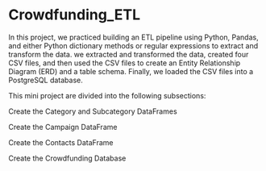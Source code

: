 # Crowdfunding_ETL

In this project, we practiced building an ETL pipeline using Python, Pandas, and either Python dictionary methods or regular expressions to extract and transform the data. we extracted and transformed the data, created four CSV files, and then used the CSV files to create an Entity Relationship Diagram (ERD) and a table schema. Finally, we loaded the CSV files into a PostgreSQL database.


This mini project are divided into the following subsections:

Create the Category and Subcategory DataFrames

Create the Campaign DataFrame

Create the Contacts DataFrame

Create the Crowdfunding Database

